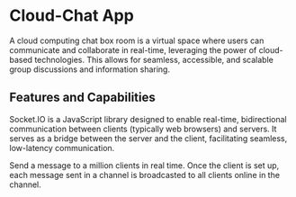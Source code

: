 <h1>Cloud-Chat App</h1>
<p>A cloud computing chat box room is a virtual space where users can communicate and collaborate in real-time, leveraging the power of cloud-based technologies. This allows for seamless, accessible, and scalable group discussions and information sharing.</p>


<h2>Features and Capabilities</h2>
<p>Socket.IO is a JavaScript library designed to enable real-time, bidirectional communication between clients (typically web browsers) and servers. It serves as a bridge between the server and the client, facilitating seamless, low-latency communication.</p>
<p>Send a message to a million clients in real time. Once the client is set up, each message sent in a channel is broadcasted to all clients online in the channel.</p>



